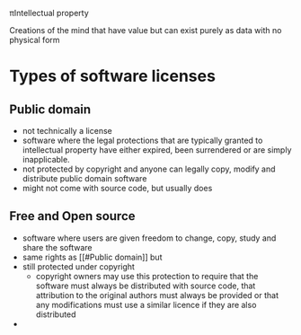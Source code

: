 πIntellectual property

Creations of the mind that have value but can exist purely as data with no physical form

# Types of software licenses

## Public domain

- not technically a license
- software where the legal protections that are typically granted to intellectual property have either expired, been surrendered or are simply inapplicable.
- not protected by copyright and anyone can legally copy, modify and distribute public domain software
- might not come with source code, but usually does

## Free and Open source

- software where users are given freedom to change, copy, study and share the software
- same rights as [[#Public domain]] but
- still protected under copyright
	- copyright owners may use this protection to require that the software must always be distributed with source code, that attribution to the original authors must always be provided or that any modifications must use a similar licence if they are also distributed
- 
